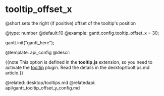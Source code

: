 tooltip_offset_x
=============

@short:sets the right (if positive) offset of the tooltip's position
	

@type: number
@default:10
@example:
gantt.config.tooltip_offset_x = 30;

gantt.init("gantt_here");

@template:	api_config
@descr:

{{note This option is defined in the **tooltip.js** extension, so you need to activate the [tooltip](desktop/extensions_list.md#tooltip) plugin. Read the details in the desktop/tooltips.md article.}}



@related:
	desktop/tooltips.md
@relatedapi:
	api/gantt_tooltip_offset_y_config.md

